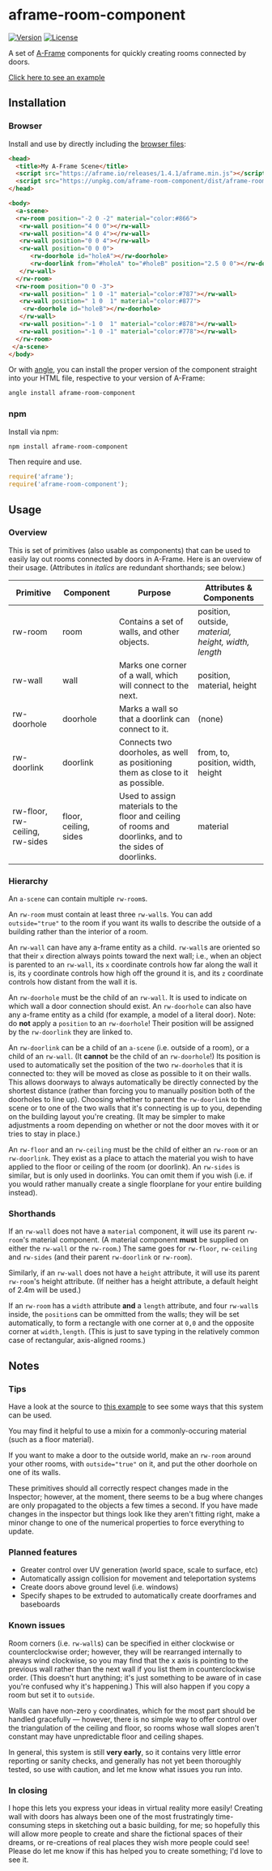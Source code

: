 # aframe-room-component

[![Version](http://img.shields.io/npm/v/aframe-room-component.svg?style=flat-square)](https://npmjs.org/package/aframe-room-component)
[![License](http://img.shields.io/npm/l/aframe-room-component.svg?style=flat-square)](https://npmjs.org/package/aframe-room-component)

A set of [A-Frame](https://aframe.io) components for quickly creating rooms connected by doors.

[Click here to see an example](https://oparamo.github.io/aframe-room-component/example/)

## Installation

### Browser

Install and use by directly including the [browser files](dist):

```html
<head>
  <title>My A-Frame Scene</title>
  <script src="https://aframe.io/releases/1.4.1/aframe.min.js"></script>
  <script src="https://unpkg.com/aframe-room-component/dist/aframe-room-component.min.js"></script>
</head>

<body>
  <a-scene>
  <rw-room position="-2 0 -2" material="color:#866">
   <rw-wall position="4 0 0"></rw-wall>
   <rw-wall position="4 0 4"></rw-wall>
   <rw-wall position="0 0 4"></rw-wall>
   <rw-wall position="0 0 0">
      <rw-doorhole id="holeA"></rw-doorhole>
      <rw-doorlink from="#holeA" to="#holeB" position="2.5 0 0"></rw-doorlink>
   </rw-wall>
  </rw-room>
  <rw-room position="0 0 -3">
   <rw-wall position=" 1 0 -1" material="color:#787"></rw-wall>
   <rw-wall position=" 1 0  1" material="color:#877">
    <rw-doorhole id="holeB"></rw-doorhole>
   </rw-wall>
   <rw-wall position="-1 0  1" material="color:#878"></rw-wall>
   <rw-wall position="-1 0 -1" material="color:#778"></rw-wall>
  </rw-room>
 </a-scene>
</body>
```

<!-- If component is accepted to the Registry, uncomment this. -->

Or with [angle](https://npmjs.com/package/angle/), you can install the proper
version of the component straight into your HTML file, respective to your
version of A-Frame:

```sh
angle install aframe-room-component
```

### npm

Install via npm:

```bash
npm install aframe-room-component
```

Then require and use.

```js
require('aframe');
require('aframe-room-component');
```

## Usage

### Overview

This is set of primitives (also usable as components) that can be used to easily lay out rooms connected by doors in A-Frame. Here is an overview of their usage. (Attributes in *italics* are redundant shorthands; see below.)

| Primitive   | Component | Purpose | Attributes &amp; Components |
| - | - | - | - |
| rw-room     | room      | Contains a set of walls, and other objects. | position, outside, *material, height, width, length* |
| rw-wall     | wall      | Marks one corner of a wall, which will connect to the next. | position, material, height |
| rw-doorhole | doorhole  | Marks a wall so that a doorlink can connect to it. | (none) |
| rw-doorlink | doorlink  | Connects two doorholes, as well as positioning them as close to it as possible. | from, to, position, width, height |
| rw-floor, rw-ceiling, rw-sides | floor, ceiling, sides | Used to assign materials to the floor and ceiling of rooms and doorlinks, and to the sides of doorlinks. | material |

### Hierarchy

An `a-scene` can contain multiple `rw-room`s.

An `rw-room` must contain at least three `rw-wall`s. You can add `outside="true"` to the room if you want its walls to describe the outside of a building rather than the interior of a room.

An `rw-wall` can have any a-frame entity as a child. `rw-wall`s are oriented so that their `x` direction always points toward the next wall; i.e., when an object is parented to an `rw-wall`, its `x` coordinate controls how far along the wall it is, its `y` coordinate controls how high off the ground it is, and its `z` coordinate controls how distant from the wall it is.

An `rw-doorhole` must be the child of an `rw-wall`. It is used to indicate on which wall a door connection should exist. An `rw-doorhole` can also have any a-frame entity as a child (for example, a model of a literal door). Note: do **not** apply a `position` to an `rw-doorhole`! Their position will be assigned by the `rw-doorlink` they are linked to.

An `rw-doorlink` can be a child of an `a-scene` (i.e. outside of a room), or a child of an `rw-wall`. (It **cannot** be the child of an `rw-doorhole`!) Its position is used to automatically set the position of the two `rw-doorhole`s that it is connected to: they will be moved as close as possible to it on their walls. This allows doorways to always automatically be directly connected by the shortest distance (rather than forcing you to manually position both of the doorholes to line up). Choosing whether to parent the `rw-doorlink` to the scene or to one of the two walls that it's connecting is up to you, depending on the building layout you're creating. (It may be simpler to make adjustments a room depending on whether or not the door moves with it or tries to stay in place.)

An `rw-floor` and an `rw-ceiling` must be the child of either an `rw-room` or an `rw-doorlink`. They exist as a place to attach the material you wish to have applied to the floor or ceiling of the room (or doorlink). An `rw-sides` is similar, but is only used in doorlinks. You can omit them if you wish (i.e. if you would rather manually create a single floorplane for your entire building instead).

### Shorthands

If an `rw-wall` does not have a `material` component, it will use its parent `rw-room`'s material component. (A material component **must** be supplied on either the `rw-wall` or the `rw-room`.) The same goes for `rw-floor`, `rw-ceiling` and `rw-sides` (and their parent `rw-doorlink` or `rw-room`).

Similarly, if an `rw-wall` does not have a `height` attribute, it will use its parent `rw-room`'s height attribute. (If neither has a height attribute, a default height of 2.4m will be used.)

If an `rw-room` has a `width` attribute **and** a `length` attribute, and four `rw-wall`s inside, the `position`s can be ommitted from the walls; they will be set automatically, to form a rectangle with one corner at `0,0` and the opposite corner at `width,length`. (This is just to save typing in the relatively common case of rectangular, axis-aligned rooms.)

## Notes

### Tips

Have a look at the source to [this example](https://oparamo.github.io/aframe-room-component/example/) to see some ways that this system can be used.

You may find it helpful to use a mixin for a commonly-occuring material (such as a floor material).

If you want to make a door to the outside world, make an `rw-room` around your other rooms, with `outside="true"` on it, and put the other doorhole on one of its walls.

These primitives should all correctly respect changes made in the Inspector; however, at the moment, there seems to be a bug where changes are only propagated to the objects a few times a second. If you have made changes in the inspector but things look like they aren't fitting right, make a minor change to one of the numerical properties to force everything to update.

### Planned features

- Greater control over UV generation (world space, scale to surface, etc)
- Automatically assign collision for movement and teleportation systems
- Create doors above ground level (i.e. windows)
- Specify shapes to be extruded to automatically create doorframes and baseboards

### Known issues

Room corners (i.e. `rw-wall`s) can be specified in either clockwise or counterclockwise order; however, they will be rearranged internally to always wind clockwise, so you may find that the x axis is pointing to the previous wall rather than the next wall if you list them in counterclockwise order. (This doesn't hurt anything; it's just something to be aware of in case you're confused why it's happening.) This will also happen if you copy a room but set it to `outside`.

Walls can have non-zero `y` coordinates, which for the most part should be handled gracefully — however, there is no simple way to offer control over the triangulation of the ceiling and floor, so rooms whose wall slopes aren't constant may have unpredictable floor and ceiling shapes.

In general, this system is still **very early**, so it contains very little error reporting or sanity checks, and generally has not yet been thoroughly tested, so use with caution, and let me know what issues you run into.

### In closing

I hope this lets you express your ideas in virtual reality more easily! Creating wall with doors has always been one of the most frustratingly time-consuming steps in sketching out a basic building, for me; so hopefully this will allow more people to create and share the fictional spaces of their dreams, or re-creations of real places they wish more people could see! Please do let me know if this has helped you to create something; I'd love to see it.
